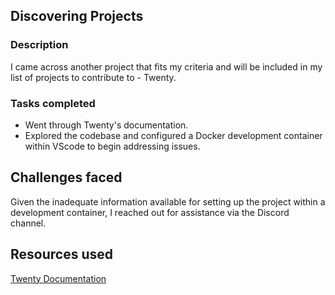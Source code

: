 ## Discovering Projects

### Description
I came across another project that fits my criteria and will be included in my list of projects to contribute to - Twenty.

### Tasks completed
- Went through Twenty's documentation.
- Explored the codebase and configured a Docker development container within VScode to begin addressing issues.

## Challenges faced
Given the inadequate information available for setting up the project within a development container, I reached out for assistance via the Discord channel.

## Resources used
[Twenty Documentation](https://docs.twenty.com/developer/local-setup)
